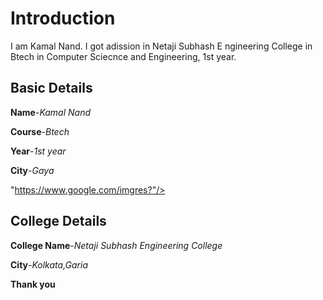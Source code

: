 # Introduction
I am Kamal Nand. I got adission in Netaji Subhash E ngineering College in Btech in Computer Sciecnce and Engineering, 1st year.

## Basic Details

**Name**-*Kamal Nand*

**Course**-*Btech*

**Year**-*1st year*

**City**-*Gaya*

<img src>"https://www.google.com/imgres?"/>

## College Details
**College Name**-*Netaji Subhash Engineering College*

**City**-*Kolkata,Garia*

**Thank you**
